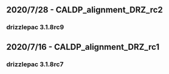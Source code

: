 ## 2020/7/28 - CALDP_alignment_DRZ_rc2
### drizzlepac 3.1.8rc9

## 2020/7/16 - CALDP_alignment_DRZ_rc1
### drizzlepac 3.1.8rc7

